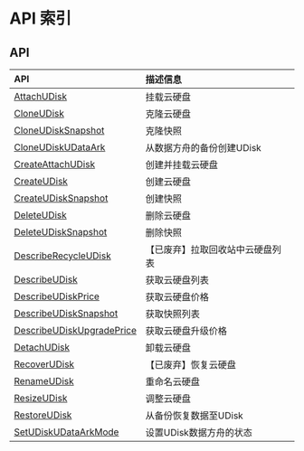 # API 索引

## API

| API | 描述信息 |
|:---|:---|
|[AttachUDisk](api/udisk-api/attach_udisk)|挂载云硬盘|
|[CloneUDisk](api/udisk-api/clone_udisk)|克隆云硬盘|
|[CloneUDiskSnapshot](api/udisk-api/clone_udisk_snapshot)|克隆快照|
|[CloneUDiskUDataArk](api/udisk-api/clone_udisk_udataark)|从数据方舟的备份创建UDisk|
|[CreateAttachUDisk](api/udisk-api/create_attach_udisk)|创建并挂载云硬盘|
|[CreateUDisk](api/udisk-api/create_udisk)|创建云硬盘|
|[CreateUDiskSnapshot](api/udisk-api/create_udisk_snapshot)|创建快照|
|[DeleteUDisk](api/udisk-api/delete_udisk)|删除云硬盘|
|[DeleteUDiskSnapshot](api/udisk-api/delete_udisk_snapshot)|删除快照|
|[DescribeRecycleUDisk](api/udisk-api/describe_recycle_udisk)|【已废弃】拉取回收站中云硬盘列表|
|[DescribeUDisk](api/udisk-api/describe_udisk)|获取云硬盘列表|
|[DescribeUDiskPrice](api/udisk-api/describe_udisk_price)|获取云硬盘价格|
|[DescribeUDiskSnapshot](api/udisk-api/describe_udisk_snapshot)|获取快照列表|
|[DescribeUDiskUpgradePrice](api/udisk-api/describe_udisk_upgrade_price)|获取云硬盘升级价格|
|[DetachUDisk](api/udisk-api/detach_udisk)|卸载云硬盘|
|[RecoverUDisk](api/udisk-api/recover_udisk)|【已废弃】恢复云硬盘|
|[RenameUDisk](api/udisk-api/rename_udisk)|重命名云硬盘|
|[ResizeUDisk](api/udisk-api/resize_udisk)|调整云硬盘|
|[RestoreUDisk](api/udisk-api/restore_udisk)|从备份恢复数据至UDisk|
|[SetUDiskUDataArkMode](api/udisk-api/set_udisk_udataark_mode)|设置UDisk数据方舟的状态|
